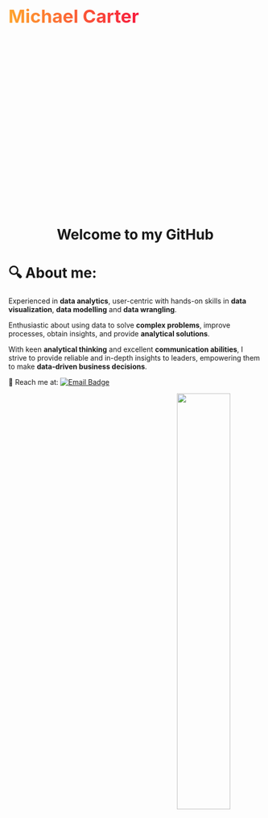 <div style="width: 100%; height: 20%; display: flex; align-items:center; gap: 10px">
  <h1 style="font-size: 36px;
  background-image: linear-gradient(to right, rgb(255, 166, 46), rgb(247, 27, 61));
  background-size: 100%;
  background-repeat: repeat;
  -webkit-background-clip: text;
  -webkit-text-fill-color: transparent; 
  -moz-background-clip: text;
  -moz-text-fill-color: transparent;">
  Michael Carter</h1>
</div>


<h1 align="center">
  Welcome to my GitHub 
</h1>

<div align="center">
  <!-- Removed the image -->
</div>

<h1>
🔍 About me:
</h1>

<p>Experienced in <strong>data analytics</strong>, user-centric with hands-on skills in <strong>data visualization</strong>, <strong>data modelling</strong> and <strong>data wrangling</strong>.</p>

<p>Enthusiastic about using data to solve <strong>complex problems</strong>, improve processes, obtain insights, and provide <strong>analytical solutions</strong>.</p>

<p>With keen <strong>analytical thinking</strong> and excellent <strong>communication abilities</strong>, I strive to provide reliable and in-depth insights to leaders, empowering them to make <strong>data-driven business decisions</strong>.</p>

<p>🎷 Reach me at:
  <a href="mailto:michaelcarton.dataanalyst@gmail.com">
    <img src="https://img.shields.io/badge/Email_Me-green?style=for-the-badge&logo=gmail&logoColor=white" alt="Email Badge"/>
  </a>
</p>

<div align="center">
  <img src="https://media.giphy.com/media/XGDJ1ExcBfvzYdBGbi/giphy.gif" align="right" style="width: 46%" />
</div>  

<br/>  


<br/>  


